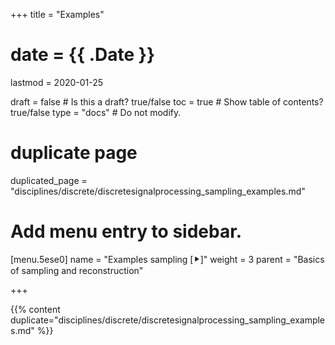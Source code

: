 +++
title = "Examples"

# date = {{ .Date }}
lastmod = 2020-01-25

draft = false  # Is this a draft? true/false
toc = true  # Show table of contents? true/false
type = "docs"  # Do not modify.

# duplicate page
duplicated_page = "disciplines/discrete/discretesignalprocessing_sampling_examples.md"

# Add menu entry to sidebar.
[menu.5ese0]
name = "Examples sampling [⯈]"
weight = 3
parent = "Basics of sampling and reconstruction"

+++

{{% content duplicate="disciplines/discrete/discretesignalprocessing_sampling_examples.md" %}}
